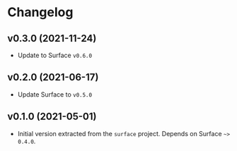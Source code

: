 # Changelog

## v0.3.0 (2021-11-24)

  * Update to Surface `v0.6.0`

## v0.2.0 (2021-06-17)

  * Update Surface to `v0.5.0`

## v0.1.0 (2021-05-01)

  * Initial version extracted from the `surface` project. Depends on Surface `~> 0.4.0`.
